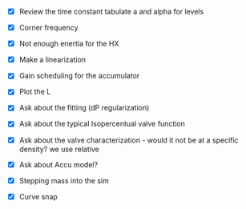 - [x] Review the time constant tabulate a and alpha for levels
- [x] Corner frequency
- [x] Not enough enertia for the HX
- [x] Make a linearization
- [x] Gain scheduling for the accumulator
- [x] Plot the L


- [x] Ask about the fitting (dP regularization)
- [x] Ask about the typical Isopercentual valve function
- [x] Ask about the valve characterization - would it not be at a specific density? we use relative
- [x] Ask about Accu model?
- [x] Stepping mass into the sim
- [x] Curve snap
